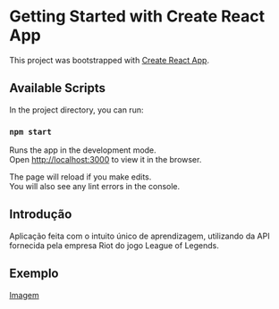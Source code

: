 # Getting Started with Create React App

This project was bootstrapped with [Create React App](https://github.com/facebook/create-react-app).

## Available Scripts

In the project directory, you can run:

### `npm start`

Runs the app in the development mode.\
Open [http://localhost:3000](http://localhost:3000) to view it in the browser.

The page will reload if you make edits.\
You will also see any lint errors in the console.

## Introdução

Aplicação feita com o intuito único de aprendizagem, utilizando da API fornecida pela empresa Riot do jogo League of Legends.

## Exemplo

[Imagem](./example_img.png)
